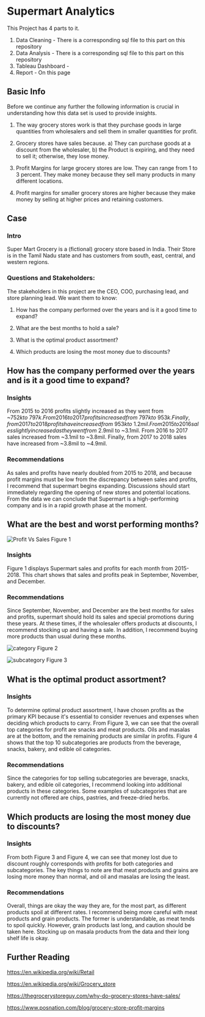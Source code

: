 # Supermart Analytics

This Project has 4 parts to it. 
1) Data Cleaning - There is a corresponding sql file to this part on this repository
2) Data Analysis - There is a corresponding sql file to this part on this repository
3) Tableau Dashboard - [](https://public.tableau.com/app/profile/nicholas.harakh/viz/supermartDashboard/Dashboard1)
4) Report - On this page
 ## Basic Info

Before we continue any further the following information is crucial in understanding how this data set is used to provide insights.

1.	The way grocery stores work is that they purchase goods in large quantities from wholesalers and sell them in smaller quantities for profit.

2.	Grocery stores have sales because. 
a) They can purchase goods at a discount from the wholesaler, 
b) the Product is expiring, and they need to sell it; otherwise, they lose money.

3.	Profit Margins for large grocery stores are low. They can range from 1 to 3 percent. They make money because they sell many products in many different locations. 

4.	Profit margins for smaller grocery stores are higher because they make money by selling at higher prices and retaining customers.


## Case 

### Intro
Super Mart Grocery is a (fictional) grocery store based in India. Their Store is in the Tamil Nadu state and has customers from south, east, central, and western regions.  

### Questions and Stakeholders:

The stakeholders in this project are the CEO, COO, purchasing lead, and store planning lead. 
We want them to know: 

1)	How has the company performed over the years and is it a good time to expand?

2)	What are the best months to hold a sale? 

3)	What is the optimal product assortment?

4)	Which products are losing the most money due to discounts?




## How has the company performed over the years and is it a good time to expand?

### Insights 

From 2015 to 2016 profits slightly increased as they went from ~$752k to ~797k. From 2016 to 2017 profits increased from ~797k to ~953k. Finally, from 2017 to 2018 profits have increased from ~953k to ~1.2mil. From 2015 to 2016 sales slightly increased as they went from ~$2.9mil to ~3.1mil. From 2016 to 2017 sales increased from ~3.1mil to ~3.8mil. Finally, from 2017 to 2018 sales have increased from ~3.8mil to ~4.9mil.

### Recommendations

As sales and profits have nearly doubled from 2015 to 2018, and because profit margins must be low from the discrepancy between sales and profits, I recommend that supermart begins expanding. Discussions should start immediately regarding the opening of new stores and potential locations. From the data we can conclude that Supermart is a high-performing company and is in a rapid growth phase at the moment. 



## What are the best and worst performing months? 



![Profit Vs Sales](https://github.com/nharakh00/Retail_Analytics_Project/assets/45838914/f50e2a88-be85-45d0-9f80-3e3d6e145a9a)
Figure 1

### Insights 
Figure 1 displays Supermart sales and profits for each month from 2015-2018. This chart shows that sales and profits peak in September, November, and December.


### Recommendations 
Since September, November, and December are the best months for sales and profits, supermart should hold its sales and special promotions during these years. At these times, if the wholesaler offers products at discounts, I recommend stocking up and having a sale. In addition, I recommend buying more products than usual during these months.

![category](https://github.com/nharakh00/Retail_Analytics_Project/assets/45838914/26b91df0-a973-471b-8313-16eb512552aa) 
Figure 2


![subcategory](https://github.com/nharakh00/Retail_Analytics_Project/assets/45838914/7a44704f-2c3a-43ed-b40a-a5dbefe8916d)
Figure 3

## What is the optimal product assortment?

### Insights 
To determine optimal product assortment, I have chosen profits as the primary KPI because it's essential to consider revenues and expenses when deciding which products to carry. From Figure 3, we can see that the overall top categories for profit are snacks and meat products. Oils and masalas are at the bottom, and the remaining products are similar in profits. Figure 4 shows that the top 10 subcategories are products from the beverage, snacks, bakery, and edible oil categories.

### Recommendations 
Since the categories for top selling subcategories are beverage, snacks, bakery, and edible oil categories, I recommend looking into additional products in these categories. Some examples of subcategories that are currently not offered are chips, pastries, and freeze-dried herbs.  


## Which products are losing the most money due to discounts?

### Insights
From both Figure 3 and Figure 4, we can see that money lost due to discount roughly corresponds with profits for both categories and subcategories. The key things to note are that meat products and grains are losing more money than normal, and oil and masalas are losing the least.

### Recommendations
Overall, things are okay the way they are, for the most part, as different products spoil at different rates. I recommend being more careful with meat products and grain products. The former is understandable, as meat tends to spoil quickly. However, grain products last long, and caution should be taken here. Stocking up on masala products from the data and their long shelf life is okay.



## Further Reading 

https://en.wikipedia.org/wiki/Retail

https://en.wikipedia.org/wiki/Grocery_store

https://thegrocerystoreguy.com/why-do-grocery-stores-have-sales/

https://www.posnation.com/blog/grocery-store-profit-margins

